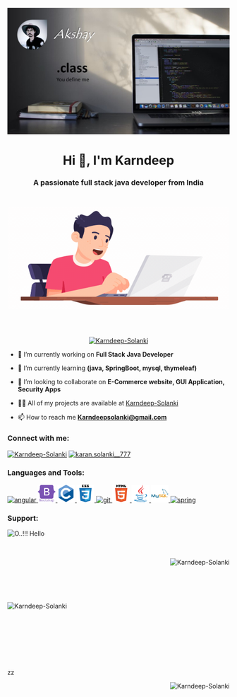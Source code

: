 ![logo](https://github.com/axxy4/axxy4/blob/main/Akki1.jpg)

<h1 align="center">Hi 👋, I'm Karndeep</h1>
<h3 align="center">A passionate full stack java developer from India</h3><br>

<p align="center"><img align="center" alt="coding" width="500" src="https://github.com/axxy4/axxy4/blob/main/Nakum1.gif"></p><br><br>

<p align="center"> <a href="https://github.com/ryo-ma/github-profile-trophy"><img src="https://github-profile-trophy.vercel.app/?username=Karndeep-Solanki" alt="Karndeep-Solanki" /></a> </p>



- 🔭 I’m currently working on **Full Stack Java Developer**

- 🌱 I’m currently learning **(java, SpringBoot, mysql, thymeleaf)**

- 👯 I’m looking to collaborate on **E-Commerce website, GUI Application, Security Apps**

- 👨‍💻 All of my projects are available at [Karndeep-Solanki
](Karndeep-Solanki
)

- 📫 How to reach me **Karndeepsolanki@gmail.com**

<h3 align="left">Connect with me:</h3>
<p align="left">
<a href="https://www.linkedin.com/in/karndeep-solanki-003396191" target="blank"><img align="center" src="https://raw.githubusercontent.com/rahuldkjain/github-profile-readme-generator/master/src/images/icons/Social/linked-in-alt.svg" alt="Karndeep-Solanki" height="30" width="40" /></a>
<a href="https://instagram.com/karan.solanki__777" target="blank"><img align="center" src="https://raw.githubusercontent.com/rahuldkjain/github-profile-readme-generator/master/src/images/icons/Social/instagram.svg" alt="karan.solanki__777" height="30" width="40" /></a>
</p>

<h3 align="left">Languages and Tools:</h3>
<p align="left"> <a href="https://angular.io" target="_blank" rel="noreferrer"> <img src="https://angular.io/assets/images/logos/angular/angular.svg" alt="angular" width="40" height="40"/> </a> <a href="https://getbootstrap.com" target="_blank" rel="noreferrer"> <img  src="https://raw.githubusercontent.com/devicons/devicon/master/icons/bootstrap/bootstrap-plain-wordmark.svg" alt="bootstrap" width="40" height="40"/> </a> <a href="https://www.cprogramming.com/" target="_blank" rel="noreferrer"> <img src="https://raw.githubusercontent.com/devicons/devicon/master/icons/c/c-original.svg" alt="c" width="40" height="40"/> </a> <a href="https://www.w3schools.com/css/" target="_blank" rel="noreferrer"> <img src="https://raw.githubusercontent.com/devicons/devicon/master/icons/css3/css3-original-wordmark.svg" alt="css3" width="40" height="40"/> </a> <a href="https://git-scm.com/" target="_blank" rel="noreferrer"> <img src="https://www.vectorlogo.zone/logos/git-scm/git-scm-icon.svg" alt="git" width="40" height="40"/> </a> <a href="https://www.w3.org/html/" target="_blank" rel="noreferrer"> <img src="https://raw.githubusercontent.com/devicons/devicon/master/icons/html5/html5-original-wordmark.svg" alt="html5" width="40" height="40"/> </a> <a href="https://www.java.com" target="_blank" rel="noreferrer"> <img src="https://raw.githubusercontent.com/devicons/devicon/master/icons/java/java-original.svg" alt="java" width="40" height="40"/> </a> <a href="https://www.mysql.com/" target="_blank" rel="noreferrer"> <img src="https://raw.githubusercontent.com/devicons/devicon/master/icons/mysql/mysql-original-wordmark.svg" alt="mysql" width="40" height="40"/> </a> <a href="https://spring.io/" target="_blank" rel="noreferrer"> <img src="https://www.vectorlogo.zone/logos/springio/springio-icon.svg" alt="spring" width="40" height="40"/> </a> </p>

<h3 align="left">Support:</h3>
<p><a href="https://www.buymeacoffee.com/O..!!! Hello "> <img align="left" src="https://cdn.buymeacoffee.com/buttons/v2/default-yellow.png" height="50" width="210" alt="O..!!! Hello " /></a></p><br><br><br>

<p><img align="right" src="https://github-readme-stats.vercel.app/api/top-langs?username=axxy4&show_icons=true&locale=en&layout=compact" alt="Karndeep-Solanki" /></p><br><br><br><br><br>



<p>&nbsp;<img align="left" src="https://github-readme-stats.vercel.app/api?username=Karndeep-Solanki&show_icons=true&locale=en" alt="Karndeep-Solanki" /></p><br><br><br><br><br><br><br>zz

<p><img align="right" src="https://github-readme-streak-stats.herokuapp.com/?user=Karndeep-Solanki&" alt="Karndeep-Solanki" /></p>

